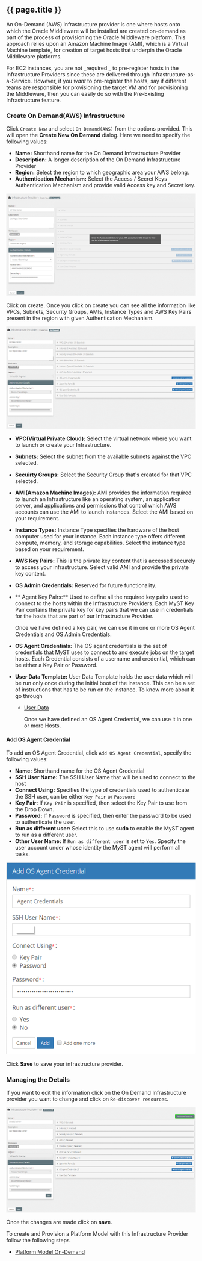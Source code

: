 ## {{ page.title }}

An On-Demand (AWS) infrastructure provider is one where hosts onto which the Oracle Middleware will be installed are created on-demand as part of the process of provisioning the Oracle Middleware platform. This approach relies upon an Amazon Machine Image (AMI), which is a Virtual Machine template, for creation of target hosts that underpin the Oracle Middleware platforms.

For EC2 instances, you are not _required _ to pre-register hosts in the Infrastructure Providers since these are delivered through Infrastructure-as-a-Service. 
However, if you _want_ to pre-register the hosts, say if different teams are responsible for provisioning the target VM and for provisioning the Middleware, then you can easily do so with the Pre-Existing Infrastructure feature.

### Create On Demand(AWS) Infrastructure
Click `Create New` and select `On Demand(AWS)` from the options provided. This will open the **Create New On Demand** dialog. Here we need to specify the following values:

* **Name:**  Shorthand name for the On Demand Infrastructure Provider
* **Description:**  A longer description of the On Demand Infrastructure Provider
* **Region:**  Select the region to which geographic area your AWS belong.
* **Authentication Mechanism:**  Select the Access / Secret Keys Authentication Mechanism and provide valid Access key and Secret key. 

![](img/OnDemandInfraAdd.png)

Click on create. Once you click on create you can see all the information like VPCs, Subnets, Security Groups, AMIs, Instance Types and AWS Key Pairs present in the region with given Authentication Mechanism.

![](img/OnDemandCreate.png)


* **VPC(Virtual Private Cloud):**  Select the virtual network where you want to launch or create your Infrastructure.
* **Subnets:**  Select the subnet from the available subnets against the VPC selected.
* **Secuirty Groups:**  Select the Security Group that's created for that VPC selected.
* **AMI(Amazon Machine Images):**  AMI provides the information required to launch an Infrastructure like an operating system, an application server, and applications and permissions that control which AWS accounts can use the AMI to launch instances. Select the AMI based on your requirement.
* **Instance Types:**  Instance Type specifies the hardware of the host computer used for your instance. Each instance type offers different compute, memory, and storage capabilities. Select the instance type based on your requirement.
* **AWS Key Pairs:**   This is the private key content that is accessed securely to access your infrastructure. Select valid AMI and provide the private key content.
* **OS Admin Credentials:** Reserved for future functionality.
* ** Agent Key Pairs:** Used to define all the required key pairs used to connect to the hosts within the Infrastructure Providers. Each MyST Key Pair contains the private key for key pairs that we can use in credentials for the hosts that are part of our Infrastructure Provider.  

  Once we have defined a key pair, we can use it in one or more OS Agent Credentials and OS Admin Credentials.

* **OS Agent Credentials:**  The OS agent credentials is the set of credentials that MyST uses to connect to and execute jobs on the target hosts. Each Credential consists of a username and credential, which can be either a Key Pair or Password.
* **User Data Template:** User Data Template holds the user data which will be run only once during the initial boot of the instance. This can be a set of instructions that has to be run on the instance. To know more about it go through
  * [User Data](infrastructure/providers/on-demand/aws/user-data/README.md)

    Once we have defined an OS Agent Credential, we can use it in one or more Hosts. 

#### Add OS Agent Credential
To add an OS Agent Credential, click `Add OS Agent Credential`, specify the following values:

* **Name:**  Shorthand name for the OS Agent Credential
* **SSH User Name:**  The SSH User Name that will be used to connect to the host
* **Connect Using:**  Specifies the type of credentials used to authenticate the SSH user, can be  either `Key Pair` or `Password`
* **Key Pair:**  If `Key Pair` is specified, then select the Key Pair to use from the Drop Down.
* **Password:**  If `Password` is specified, then enter the password to be used to authenticate the user.
* **Run as different user:**  Select this to use **sudo** to enable the MyST agent to run as a different user.
* **Other User Name:**  If `Run as different user` is set to `Yes`. Specify the user account under whose identity the MyST agent will perform all tasks.

![](img/osAgentCredentials.png)

Click **Save** to save your infrastructure provider.



### Managing the Details

If you want to edit the information click on the On Demand Infrastructure provider you want to change and click on `Re-discover resources`.

![](img/ReDiscover.png)

Once the changes are made click on **save**.

To create and Provision a Platform Model with this Infrastructure Provider follow the following steps
* [Platform Model On-Demand](/platform/models/on-demand-aws/README.md)






